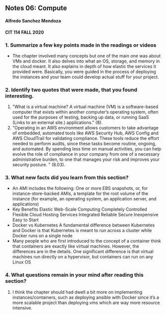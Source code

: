 ## Notes 06: Compute
#### Alfredo Sanchez Mendoza
#### CIT 114 FALL 2020

### 1. Summarize a few key points made in the readings or videos 
+ The chapter involved many concepts but one of the main one was about VMs and docker. It also delves into what an OS, storage, and memory in the cloud meant. It also explains in depth of how elastic the services it provided were. Basically, you were guided in the process of deploying the instances and your team could develop actual stuff for your project. 

### 2. Identify two quotes that were made, that you found interesting.
1. "What is a virtual machine? A virtual machine (VM) is a software-based computer that exists within another computer’s operating system, often used for the purposes of testing, backing up data, or running SaaS (Links to an external site.) applications." (8). <br/>
2. "Operating in an AWS environment allows customers to take advantage of embedded, automated tools like AWS Security Hub, AWS Config and AWS CloudTrail for validating compliance. These tools reduce the effort needed to perform audits, since these tasks become routine, ongoing, and automated. By spending less time on manual activities, you can help evolve the role of compliance in your company from one of a necessary administrative burden, to one that manages your risk and improves your security posture. " (8.03). <br/>

### 3. What new facts did you learn from this section?
+ An AMI includes the following: One or more EBS snapshots, or, for instance-store-backed AMIs, a template for the root volume of the instance (for example, an operating system, an application server, and applications)
+ Key Benefits Elastic Web-Scale Computing Completely Controlled Flexible Cloud Hosting Services Integrated Reliable Secure Inexpensive Easy to Start
+ Docker vs Kubernetes A fundamental difference between Kubernetes and Docker is that Kubernetes is meant to run across a cluster while Docker runs on a single node
+ Many people who are first introduced to the concept of a container think that containers are exactly like virtual machines. However, the differences are in the details. One significant difference is that virtual machines run directly on a hypervisor, but containers can run on any Linux OS

### 4. What questions remain in your mind after reading this section?
1. I think the chapter should had dwell a bit more on implementing instances/containers, such as deploying ansible with Docker since it’s a more scalable project than deploying vms which are way more resource intensive. <br/>
